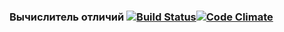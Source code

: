 ### Вычислитель отличий [![Build Status](https://travis-ci.org/rreboot/project-lvl2-s18.svg?branch=master)](https://travis-ci.org/rreboot/project-lvl2-s18)[![Code Climate](https://codeclimate.com/github/rreboot/project-lvl2-s18/badges/gpa.svg)](https://codeclimate.com/github/rreboot/project-lvl2-s18)

